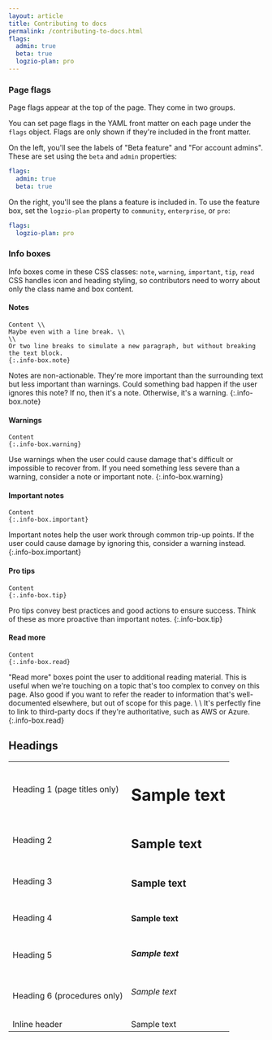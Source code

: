 ```yaml
---
layout: article
title: Contributing to docs
permalink: /contributing-to-docs.html
flags:
  admin: true
  beta: true
  logzio-plan: pro
---
```


### Page flags

Page flags appear at the top of the page.
They come in two groups.

You can set page flags in the YAML front matter on each page under the `flags` object.
Flags are only shown if they're included in the front matter.

On the left, you'll see the labels of "Beta feature" and "For account admins".
These are set using the `beta` and `admin` properties:

```yaml
flags:
  admin: true
  beta: true
```

On the right, you'll see the plans a feature is included in.
To use the feature box, set the `logzio-plan` property to `community`, `enterprise`, or `pro`:

```yaml
flags:
  logzio-plan: pro
```

### Info boxes

Info boxes come in these CSS classes: `note`, `warning`, `important`, `tip`, `read`
CSS handles icon and heading styling, so contributors need to worry about only the class name and box content.

#### Notes

```
Content \\
Maybe even with a line break. \\
\\
Or two line breaks to simulate a new paragraph, but without breaking the text block.
{:.info-box.note}
```

Notes are non-actionable.
They're more important than the surrounding text but less important than warnings.
Could something bad happen if the user ignores this note?
If no, then it's a note. Otherwise, it's a warning.
{:.info-box.note}

#### Warnings

```
Content
{:.info-box.warning}
```

Use warnings when the user could cause damage that's difficult or impossible to recover from.
If you need something less severe than a warning, consider a note or important note.
{:.info-box.warning}

#### Important notes

````
Content
{:.info-box.important}
````

Important notes help the user work through common trip-up points.
If the user could cause damage by ignoring this, consider a warning instead.
{:.info-box.important}

#### Pro tips

````
Content
{:.info-box.tip}
````

Pro tips convey best practices and good actions to ensure success.
Think of these as more proactive than important notes.
{:.info-box.tip}

#### Read more

```
Content
{:.info-box.read}
```

"Read more" boxes point the user to additional reading material.
This is useful when we're touching on a topic that's too complex to convey on this page.
Also good if you want to refer the reader to information that's well-documented elsewhere,
but out of scope for this page. \\
\\
It's perfectly fine to link to third-party docs if they're authoritative, such as AWS or Azure.
{:.info-box.read}


## Headings

<table>
  <tr>
    <td> Heading 1 (page titles only) </td>
    <td> <h1>Sample text</h1> </td>
  </tr>
  <tr>
    <td> Heading 2 </td>
    <td> <h2>Sample text</h2> </td>
  </tr>
  <tr>
    <td> Heading 3 </td>
    <td> <h3>Sample text</h3> </td>
  </tr>
  <tr>
    <td> Heading 4 </td>
    <td> <h4>Sample text</h4> </td>
  </tr>
  <tr>
    <td> Heading 5 </td>
    <td> <h5>Sample text</h5> </td>
  </tr>
  <tr>
    <td> Heading 6 (procedures only) </td>
    <td> <h6>Sample text</h6> </td>
  </tr>
  <tr>
    <td> Inline header </td>
    <td> <div class="inline-header">Sample text</div> </td>
  </tr>
</table>